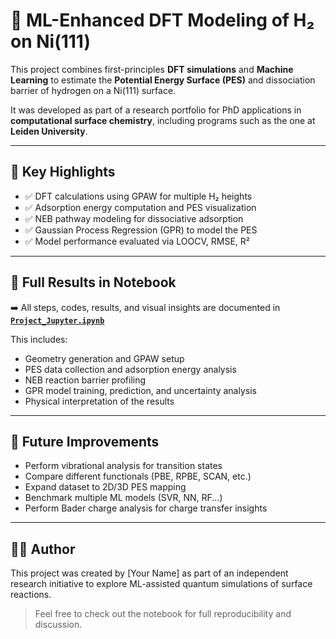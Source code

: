 # 🧠 ML-Enhanced DFT Modeling of H₂ on Ni(111)

This project combines first-principles **DFT simulations** and **Machine Learning** to estimate the **Potential Energy Surface (PES)** and dissociation barrier of hydrogen on a Ni(111) surface.

It was developed as part of a research portfolio for PhD applications in **computational surface chemistry**, including programs such as the one at **Leiden University**.

---

## 🔬 Key Highlights

- ✅ DFT calculations using GPAW for multiple H₂ heights
- ✅ Adsorption energy computation and PES visualization
- ✅ NEB pathway modeling for dissociative adsorption
- ✅ Gaussian Process Regression (GPR) to model the PES
- ✅ Model performance evaluated via LOOCV, RMSE, R²

---

## 📓 Full Results in Notebook

➡️ All steps, codes, results, and visual insights are documented in  
**[`Project_Jupyter.ipynb`](./Project_Jupyter.ipynb)**

This includes:

- Geometry generation and GPAW setup  
- PES data collection and adsorption energy analysis  
- NEB reaction barrier profiling  
- GPR model training, prediction, and uncertainty analysis  
- Physical interpretation of the results

---

## 🧪 Future Improvements

- Perform vibrational analysis for transition states  
- Compare different functionals (PBE, RPBE, SCAN, etc.)  
- Expand dataset to 2D/3D PES mapping  
- Benchmark multiple ML models (SVR, NN, RF...)  
- Perform Bader charge analysis for charge transfer insights

---

## 👨‍🔬 Author

This project was created by [Your Name] as part of an independent research initiative to explore ML-assisted quantum simulations of surface reactions.

> Feel free to check out the notebook for full reproducibility and discussion.
